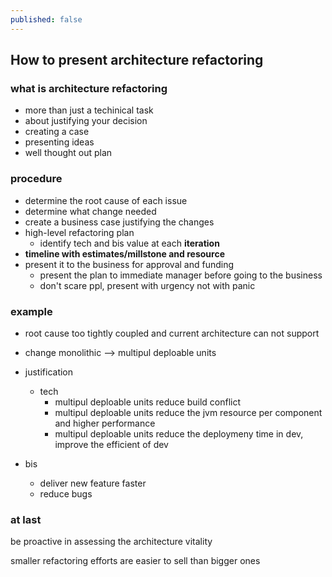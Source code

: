 ```yaml
---
published: false
---
```

## How to present architecture refactoring

### what is architecture refactoring

 - more than just a techinical task
 - about justifying your decision
 - creating a case
 - presenting ideas
 - well thought out plan

### procedure
 - determine the root cause of each issue
 - determine what change needed
 - create a business case justifying the changes
 - high-level refactoring plan
 	- identify tech and bis value at each **iteration**
 - **timeline with estimates/millstone and resource**
 - present it to the business for approval and funding
 	- present the plan to immediate manager before going to the business
 	- don't scare ppl, present with urgency not with panic
    
 
 
### example
 - root cause
 too tightly coupled and current architecture can not support
 - change
 monolithic --> multipul deploable units
 - justification
 	- tech 
    	- multipul deploable units reduce build conflict
        - multipul deploable units reduce the jvm resource per component and higher performance
        - multipul deploable units reduce the deploymeny time in dev, improve the efficient of dev
    
    
    
  - bis
  	- deliver new feature faster
  	- reduce bugs
    
        


### at last
be proactive in assessing the architecture vitality

smaller refactoring efforts are easier to sell than bigger ones


 

